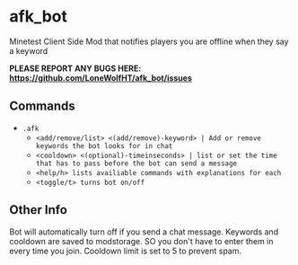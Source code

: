 # afk_bot

Minetest Client Side Mod that notifies players you are offline when they say a keyword

**PLEASE REPORT ANY BUGS HERE: https://github.com/LoneWolfHT/afk_bot/issues**

## Commands

* `.afk`
	* `<add/remove/list> <(add/remove)-keyword> | Add or remove keywords the bot looks for in chat`
	* `<cooldown> <(optional)-timeinseconds> | list or set the time that has to pass before the bot can send a message`
	* `<help/h> lists availiable commands with explanations for each`
	* `<toggle/t> turns bot on/off`

## Other Info

Bot will automatically turn off if you send a chat message.
Keywords and cooldown are saved to modstorage. SO you don't have to enter them in every time you join.
Cooldown limit is set to 5 to prevent spam.
